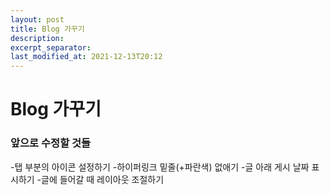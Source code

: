 ```yaml
---
layout: post
title: Blog 가꾸기
description:
excerpt_separator:
last_modified_at: 2021-12-13T20:12
---
```


Blog 가꾸기
======
### 앞으로 수정할 것들
-탭 부분의 아이콘 설정하기
-하이퍼링크 밑줄(+파란색) 없애기
-글 아래 게시 날짜 표시하기
-글에 들어갈 때 레이아웃 조절하기
